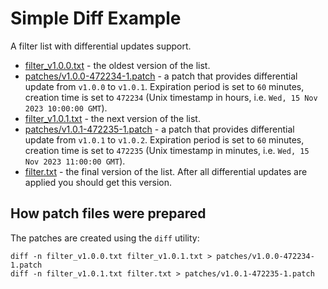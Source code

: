 # Simple Diff Example

A filter list with differential updates support.

* [filter_v1.0.0.txt](./filter_v1.0.0.txt) - the oldest version of the list.
* [patches/v1.0.0-472234-1.patch](./patches/v1.0.0-472234-1.patch) - a patch that provides differential update from `v1.0.0` to `v1.0.1`.
  Expiration period is set to `60` minutes, creation time is set to `472234` (Unix timestamp in hours, i.e. `Wed, 15 Nov 2023 10:00:00 GMT`).
* [filter_v1.0.1.txt](./filter_v1.0.1.txt) - the next version of the list.
* [patches/v1.0.1-472235-1.patch](./patches/v1.0.0-472234-1.patch) - a patch that provides differential update from `v1.0.1` to `v1.0.2`.
  Expiration period is set to `60` minutes, creation time is set to `472235` (Unix timestamp in minutes, i.e. `Wed, 15 Nov 2023 11:00:00 GMT`).
* [filter.txt](./filter.txt) - the final version of the list. After all differential updates are applied you should get this version.

## How patch files were prepared

The patches are created using the `diff` utility:

```shell
diff -n filter_v1.0.0.txt filter_v1.0.1.txt > patches/v1.0.0-472234-1.patch
diff -n filter_v1.0.1.txt filter.txt > patches/v1.0.1-472235-1.patch
```

